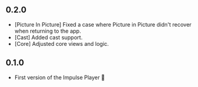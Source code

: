 ## 0.2.0

* [Picture In Picture] Fixed a case where Picture in Picture didn't recover when returning to the app. 
* [Cast] Added cast support.
* [Core] Adjusted core views and logic.

## 0.1.0

* First version of the Impulse Player 🚀
